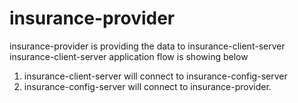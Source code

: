# insurance-provider
insurance-provider is providing the data to insurance-client-server
insurance-client-server application flow is showing below

1. insurance-client-server will connect to insurance-config-server
2. insurance-config-server will connect to insurance-provider.

